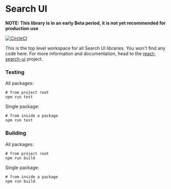 # Search UI

**NOTE: This library is in an early Beta period, it is not yet recommended for production use**

[![CircleCI](https://circleci.com/gh/elastic/search-ui/tree/master.svg?style=svg&circle-token=c637bc2af60035a1f4cb5367071999ced238be76)](https://circleci.com/gh/elastic/search-ui/tree/master)

This is the top level workspace for all Search UI libraries. You won't find any code here. For more information and
documentation, head to the [react-search-ui](packages/react-search-ui/README.md) project.

### Testing

All packages:

```shell
# from project root
npm run test
```

Single package:

```shell
# from inside a package
npm run test
```

### Building

All packages:

```shell
# from project root
npm run build
```

Single package:

```shell
# from inside a package
npm run build
```
